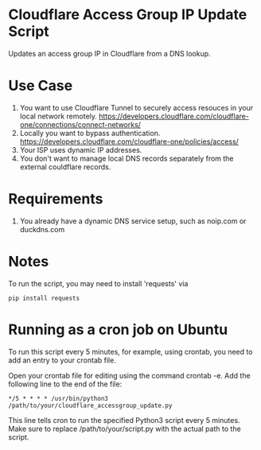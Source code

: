 # Cloudflare Access Group IP Update Script 
Updates an access group IP in Cloudflare from a DNS lookup.

# Use Case
1. You want to use Cloudflare Tunnel to securely access resouces in your local network remotely. https://developers.cloudflare.com/cloudflare-one/connections/connect-networks/
2. Locally you want to bypass authentication. https://developers.cloudflare.com/cloudflare-one/policies/access/
3. Your ISP uses dynamic IP addresses.
4. You don't want to manage local DNS records separately from the external couldflare records.

# Requirements
1. You already have a dynamic DNS service setup, such as noip.com or duckdns.com

# Notes
To run the script, you may need to install 'requests' via
```
pip install requests
```

# Running as a cron job on Ubuntu
To run this script every 5 minutes, for example, using crontab, you need to add an entry to your crontab file.

Open your crontab file for editing using the command crontab -e.
Add the following line to the end of the file:
```
*/5 * * * * /usr/bin/python3 /path/to/your/cloudflare_accessgroup_update.py
```
This line tells cron to run the specified Python3 script every 5 minutes. Make sure to replace /path/to/your/script.py with the actual path to the script.
